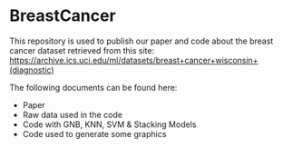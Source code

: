 # BreastCancer

This repository is used to publish our paper and code about the breast cancer dataset retrieved from this site: https://archive.ics.uci.edu/ml/datasets/breast+cancer+wisconsin+(diagnostic)

The following documents can be found here:
- Paper
- Raw data used in the code
- Code with GNB, KNN, SVM & Stacking Models
- Code used to generate some graphics
